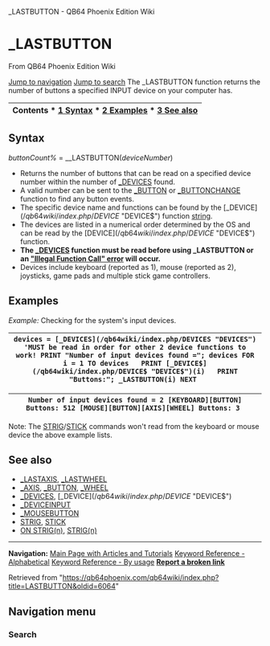 


\_LASTBUTTON - QB64 Phoenix Edition Wiki








# \_LASTBUTTON



From QB64 Phoenix Edition Wiki



[Jump to navigation](#mw-head)
[Jump to search](#searchInput)
The \_LASTBUTTON function returns the number of buttons a specified INPUT device on your computer has.


  






| Contents * [1 Syntax](#Syntax) * [2 Examples](#Examples) * [3 See also](#See_also) |
| --- |


## Syntax


*buttonCount%* = \_\_LASTBUTTON(*deviceNumber*)
  




* Returns the number of buttons that can be read on a specified device number within the number of [\_DEVICES](/qb64wiki/index.php/DEVICES "DEVICES") found.
* A valid number can be sent to the [\_BUTTON](/qb64wiki/index.php/BUTTON "BUTTON") or [\_BUTTONCHANGE](/qb64wiki/index.php/BUTTONCHANGE "BUTTONCHANGE") function to find any button events.
* The specific device name and functions can be found by the [\_DEVICE$](/qb64wiki/index.php/DEVICE$ "DEVICE$") function [string](/qb64wiki/index.php/STRING "STRING").
* The devices are listed in a numerical order determined by the OS and can be read by the [DEVICE$](/qb64wiki/index.php/DEVICE$ "DEVICE$") function.
* **The [\_DEVICES](/qb64wiki/index.php/DEVICES "DEVICES") function must be read before using \_LASTBUTTON or an ["Illegal Function Call" error](/qb64wiki/index.php/ERROR_Codes "ERROR Codes") will occur.**
* Devices include keyboard (reported as 1), mouse (reported as 2), joysticks, game pads and multiple stick game controllers.


  




## Examples


*Example:* Checking for the system's input devices.





| ``` devices = [_DEVICES](/qb64wiki/index.php/DEVICES "DEVICES")  'MUST be read in order for other 2 device functions to work! PRINT "Number of input devices found ="; devices FOR i = 1 TO devices   PRINT [_DEVICE$](/qb64wiki/index.php/DEVICE$ "DEVICE$")(i)   PRINT "Buttons:"; _LASTBUTTON(i) NEXT  ``` |
| --- |




| ``` Number of input devices found = 2 [KEYBOARD][BUTTON] Buttons: 512 [MOUSE][BUTTON][AXIS][WHEEL] Buttons: 3  ``` |
| --- |


Note: The [STRIG](/qb64wiki/index.php/STRIG "STRIG")/[STICK](/qb64wiki/index.php/STICK "STICK") commands won't read from the keyboard or mouse device the above example lists.
  




## See also


* [\_LASTAXIS](/qb64wiki/index.php/LASTAXIS "LASTAXIS"), [\_LASTWHEEL](/qb64wiki/index.php/LASTWHEEL "LASTWHEEL")
* [\_AXIS](/qb64wiki/index.php/AXIS "AXIS"), [\_BUTTON](/qb64wiki/index.php/BUTTON "BUTTON"), [\_WHEEL](/qb64wiki/index.php/WHEEL "WHEEL")
* [\_DEVICES](/qb64wiki/index.php/DEVICES "DEVICES"), [\_DEVICE$](/qb64wiki/index.php/DEVICE$ "DEVICE$")
* [\_DEVICEINPUT](/qb64wiki/index.php/DEVICEINPUT "DEVICEINPUT")
* [\_MOUSEBUTTON](/qb64wiki/index.php/MOUSEBUTTON "MOUSEBUTTON")
* [STRIG](/qb64wiki/index.php/STRIG "STRIG"), [STICK](/qb64wiki/index.php/STICK "STICK")
* [ON STRIG(n)](/qb64wiki/index.php/ON_STRIG(n) "ON STRIG(n)"), [STRIG(n)](/qb64wiki/index.php/STRIG(n) "STRIG(n)")


  






---


**Navigation:**
[Main Page with Articles and Tutorials](/qb64wiki/index.php/Main_Page "Main Page")
[Keyword Reference - Alphabetical](/qb64wiki/index.php/Keyword_Reference_-_Alphabetical "Keyword Reference - Alphabetical")
[Keyword Reference - By usage](/qb64wiki/index.php/Keyword_Reference_-_By_usage "Keyword Reference - By usage")
**[Report a broken link](https://qb64phoenix.com/forum/showthread.php?tid=2800)**  





Retrieved from "<https://qb64phoenix.com/qb64wiki/index.php?title=LASTBUTTON&oldid=6064>"




## Navigation menu








### Search





















